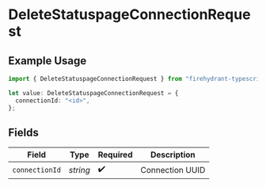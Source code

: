 # DeleteStatuspageConnectionRequest

## Example Usage

```typescript
import { DeleteStatuspageConnectionRequest } from "firehydrant-typescript-sdk/models/operations";

let value: DeleteStatuspageConnectionRequest = {
  connectionId: "<id>",
};
```

## Fields

| Field              | Type               | Required           | Description        |
| ------------------ | ------------------ | ------------------ | ------------------ |
| `connectionId`     | *string*           | :heavy_check_mark: | Connection UUID    |